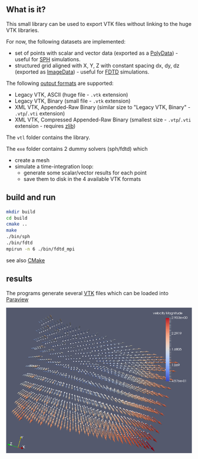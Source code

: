 ## What is it?

This small library can be used to export VTK files without linking to the huge VTK libraries.

For now, the following datasets are implemented:
  * set of points with scalar and vector data (exported as a [PolyData](https://www.vtk.org/doc/nightly/html/classvtkPolyData.html)) - useful for [SPH](https://en.wikipedia.org/wiki/Smoothed-particle_hydrodynamics) simulations.
  * structured grid aligned with X, Y, Z with constant spacing dx, dy, dz (exported as [ImageData](https://www.vtk.org/doc/nightly/html/classvtkImageData.html)) - useful for [FDTD](https://en.wikipedia.org/wiki/Finite-difference_time-domain_method) simulations.

The following [output formats](https://www.vtk.org/wp-content/uploads/2015/04/file-formats.pdf) are supported:
  * Legacy VTK, ASCII  (huge file - `.vtk` extension)
  * Legacy VTK, Binary (small file - `.vtk` extension)
  * XML VTK, Appended-Raw Binary (similar size to "Legacy VTK, Binary" - `.vtp`/`.vti` extension)
  * XML VTK, Compressed Appended-Raw Binary (smallest size - `.vtp`/`.vti` extension - requires [zlib](https://www.zlib.net/))

The `vtl` folder contains the library.

The `exe` folder contains 2 dummy solvers (sph/fdtd) which
  * create a mesh
  * simulate a time-integration loop:
     * generate some scalar/vector results for each point
     * save them to disk in the 4 available VTK formats

## build and run
```bash
mkdir build
cd build
cmake ..
make
./bin/sph
./bin/fdtd
mpirun -n 6 ./bin/fdtd_mpi
```
see also [CMake](https://cmake.org/)

## results
The programs generate several [VTK](http://www.vtk.org/) files which can be loaded into [Paraview](http://www.paraview.org/)

![Screenshot](screenshot.png)